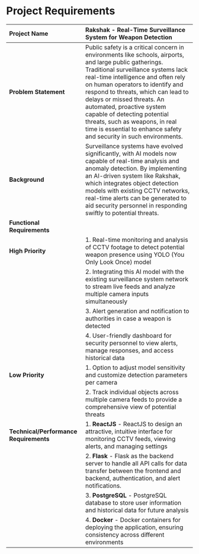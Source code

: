 # Project Requirements

| **Project Name** | Rakshak - Real-Time Surveillance System for Weapon Detection |
| :--- | :--- |
| **Problem Statement** | Public safety is a critical concern in environments like schools, airports, and large public gatherings. Traditional surveillance systems lack real-time intelligence and often rely on human operators to identify and respond to threats, which can lead to delays or missed threats. An automated, proactive system capable of detecting potential threats, such as weapons, in real time is essential to enhance safety and security in such environments.|
| **Background** | Surveillance systems have evolved significantly, with AI models now capable of real-time analysis and anomaly detection. By implementing an AI-driven system like Rakshak, which integrates object detection models with existing CCTV networks, real-time alerts can be generated to aid security personnel in responding swiftly to potential threats. |
| **Functional Requirements** | |
| **High Priority** | 1. Real-time monitoring and analysis of CCTV footage to detect potential weapon presence using YOLO (You Only Look Once) model |
| | 2. Integrating this AI model with the existing surveillance system network to stream live feeds and analyze multiple camera inputs simultaneously |
| | 3. Alert generation and notification to authorities in case a weapon is detected|
| | 4. User-friendly dashboard for security personnel to view alerts, manage responses, and access historical data |
| **Low Priority** | 1. Option to adjust model sensitivity and customize detection parameters per camera|
| | 2. Track individual objects across multiple camera feeds to provide a comprehensive view of potential threats |
|**Technical/Performance Requirements** | 1. **ReactJS** - ReactJS to design an attractive, intuitive interface for monitoring CCTV feeds, viewing alerts, and managing settings |
| | 2. **Flask** - Flask as the backend server to handle all API calls for data transfer between the frontend and backend, authentication, and alert notifications.|
| | 3. **PostgreSQL** - PostgreSQL database to store user information and historical data for future analysis |
| | 4. **Docker** - Docker containers for deploying the application, ensuring consistency across different environments |

